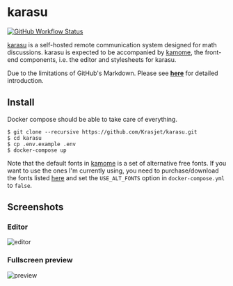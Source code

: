 # karasu

[![GitHub Workflow Status](https://img.shields.io/github/workflow/status/Krasjet/karasu/build)](https://github.com/Krasjet/karasu/actions?query=workflow%3Abuild)

[karasu](https://github.com/Krasjet/karasu) is a self-hosted remote
communication system designed for math discussions. karasu is expected to be
accompanied by [kamome](https://github.com/Krasjet/kamome), the front-end
components, i.e. the editor and style­sheets for karasu.

Due to the limitations of GitHub's Markdown. Please see
[**here**](https://krasjet.com/voice/karasu/) for detailed introduction.

## Install

Docker compose should be able to take care of everything.
```
$ git clone --recursive https://github.com/Krasjet/karasu.git
$ cd karasu
$ cp .env.example .env
$ docker-compose up
```

Note that the default fonts in [kamome](https://github.com/Krasjet/kamome) is a
set of alternative free fonts. If you want to use the ones I'm currently using,
you need to purchase/download the fonts listed
[here](https://github.com/Krasjet/kamome/tree/master/static/fonts) and set the
`USE_ALT_FONTS` option in `docker-compose.yml` to `false`.

## Screenshots

### Editor

![editor](https://krasjet.com/voice/karasu/imgs/editor.png)

### Fullscreen preview

![preview](https://krasjet.com/voice/karasu/imgs/view.png)
